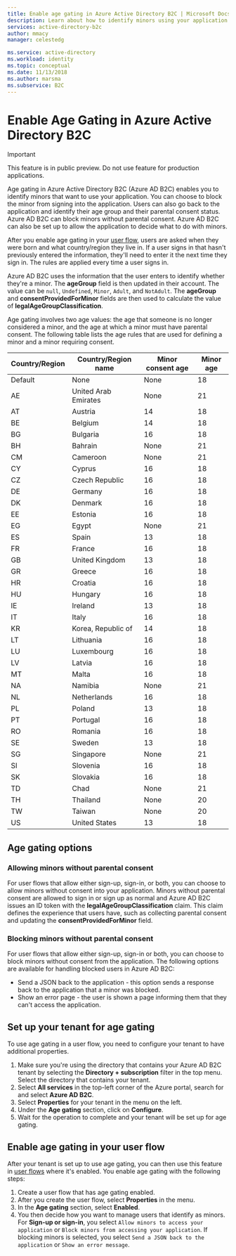 ```yaml
---
title: Enable age gating in Azure Active Directory B2C | Microsoft Docs
description: Learn about how to identify minors using your application.
services: active-directory-b2c
author: mmacy
manager: celestedg

ms.service: active-directory
ms.workload: identity
ms.topic: conceptual
ms.date: 11/13/2018
ms.author: marsma
ms.subservice: B2C
---
```


# Enable Age Gating in Azure Active Directory B2C

>[!IMPORTANT]
>This feature is in public preview. Do not use feature for production applications.
>

Age gating in Azure Active Directory B2C (Azure AD B2C) enables you to identify minors that want to use your application. You can choose to block the minor from signing into the application. Users can also go back to the application and identify their age group and their parental consent status. Azure AD B2C can block minors without parental consent. Azure AD B2C can also be set up to allow the application to decide what to do with minors.

After you enable age gating in your [user flow](user-flow-overview.md), users are asked when they were born and what country/region they live in. If a user signs in that hasn't previously entered the information, they'll need to enter it the next time they sign in. The rules are applied every time a user signs in.

Azure AD B2C uses the information that the user enters to identify whether they're a minor. The **ageGroup** field is then updated in their account. The value can be `null`, `Undefined`, `Minor`, `Adult`, and `NotAdult`.  The **ageGroup** and **consentProvidedForMinor** fields are then used to calculate the value of **legalAgeGroupClassification**.

Age gating involves two age values: the age that someone is no longer considered a minor, and the age at which a minor must have parental consent. The following table lists the age rules that are used for defining a minor and a minor requiring consent.

| Country/Region | Country/Region name | Minor consent age | Minor age |
| -------------- | ------------------- | ----------------- | --------- |
| Default | None | None | 18 |
| AE | United Arab Emirates | None | 21 |
| AT | Austria | 14 | 18 |
| BE | Belgium | 14 | 18 |
| BG | Bulgaria | 16 | 18 |
| BH | Bahrain | None | 21 |
| CM | Cameroon | None | 21 |
| CY | Cyprus | 16 | 18 |
| CZ | Czech Republic | 16 | 18 |
| DE | Germany | 16 | 18 |
| DK | Denmark | 16 | 18 |
| EE | Estonia | 16 | 18 |
| EG | Egypt | None | 21 |
| ES | Spain | 13 | 18 |
| FR | France | 16 | 18 |
| GB | United Kingdom | 13 | 18 |
| GR | Greece | 16 | 18 |
| HR | Croatia | 16 | 18 |
| HU | Hungary | 16 | 18 |
| IE | Ireland | 13 | 18 |
| IT | Italy | 16 | 18 |
| KR | Korea, Republic of | 14 | 18 |
| LT | Lithuania | 16 | 18 |
| LU | Luxembourg | 16 | 18 |
| LV | Latvia | 16 | 18 |
| MT | Malta | 16 | 18 |
| NA | Namibia | None | 21 |
| NL | Netherlands | 16 | 18 |
| PL | Poland | 13 | 18 |
| PT | Portugal | 16 | 18 |
| RO | Romania | 16 | 18 |
| SE | Sweden | 13 | 18 |
| SG | Singapore | None | 21 |
| SI | Slovenia | 16 | 18 |
| SK | Slovakia | 16 | 18 |
| TD | Chad | None | 21 |
| TH | Thailand | None | 20 |
| TW | Taiwan | None | 20 |
| US | United States | 13 | 18 |

## Age gating options

### Allowing minors without parental consent

For user flows that allow either sign-up, sign-in, or both, you can choose to allow minors without consent into your application. Minors without parental consent are allowed to sign in or sign up as normal and Azure AD B2C issues an ID token with the **legalAgeGroupClassification** claim. This claim defines the experience that users have, such as collecting parental consent and updating the **consentProvidedForMinor** field.

### Blocking minors without parental consent

For user flows that allow either sign-up, sign-in or both, you can choose to block minors without consent from the application. The following options are available for handling blocked users in Azure AD B2C:

- Send a JSON back to the application - this option sends a response back to the application that a minor was blocked.
- Show an error page -  the user is shown a page informing them that they can't access the application.

## Set up your tenant for age gating

To use age gating in a user flow, you need to configure your tenant to have additional properties.

1. Make sure you're using the directory that contains your Azure AD B2C tenant by selecting the **Directory + subscription** filter in the top menu. Select the directory that contains your tenant.
2. Select **All services** in the top-left corner of the Azure portal, search for and select **Azure AD B2C**.
3. Select **Properties** for your tenant in the menu on the left.
2. Under the **Age gating** section, click on **Configure**.
3. Wait for the operation to complete and your tenant will be set up for age gating.

## Enable age gating in your user flow

After your tenant is set up to use age gating, you can then use this feature in [user flows](user-flow-versions.md) where it's enabled. You enable age gating with the following steps:

1. Create a user flow that has age gating enabled.
2. After you create the user flow, select **Properties** in the menu.
3. In the **Age gating** section, select **Enabled**.
4. You then decide how you want to manage users that identify as minors. For **Sign-up or sign-in**, you select `Allow minors to access your application` or `Block minors from accessing your application`. If blocking minors is selected, you select `Send a JSON back to the application` or `Show an error message`.




